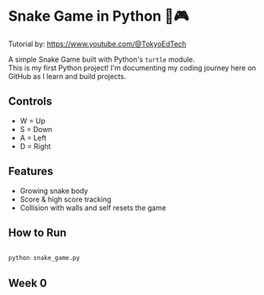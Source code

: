 # Snake Game in Python 🐍🎮 

Tutorial by: https://www.youtube.com/@TokyoEdTech

A simple Snake Game built with Python's `turtle` module.  
This is my first Python project! I'm documenting my coding journey here on GitHub as I learn and build projects.

## Controls
- W = Up
- S = Down
- A = Left
- D = Right  

## Features
- Growing snake body
- Score & high score tracking
- Collision with walls and self resets the game

## How to Run
```bash

python snake_game.py

```
## Week 0

